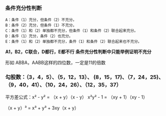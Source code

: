 
### 条件充分性判断
    A：条件（1）充分，但条件（2）不充分。
    B：条件（2）充分，但条件（1）不充分。
    C：条件（1）和（2）单独都不充分，但条件（1）和条件（2）联合起来充分。
    D：条件（1）充分，条件（2）也充分。
    E：条件（1）和（2）单独都不充分，条件（1）和条件（2）联合起来也不充分。
**A1，B2，C联合，D都行，E都不行**
**条件充分性判断中只能举例证明不充分**

形如 ABBA，AABB这样的四位数，一定是11的倍数

### 勾股数：（3，4，5）、（5，12，13）、 (8，15，17)、（7，24，25)、（9，40，41）、（10，24，26）、（12，35，37）

平方差公式：x² - y² = （x + y）（x - y）
            x²y² - 1 = （xy + 1）（xy - 1）
            
（x + y）³ = x³ + y³ + 3xy（x + y）







































